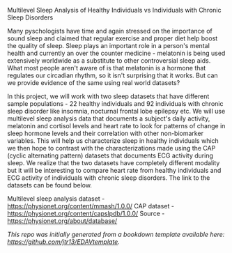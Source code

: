 Multilevel Sleep Analysis of Healthy Individuals vs Individuals with Chronic Sleep Disorders

Many pyschologists have time and again stressed on the importance of sound sleep and claimed that regular exercise and proper diet help boost the quality of sleep. Sleep plays an important role in a person's mental health and currently an over the counter medicine - melatonin is being used extensively worldwide as a substitute to other controversial sleep aids. What most people aren't aware of is that melatonin is a hormone that regulates our circadian rhythm, so it isn't surprising that it works. But can we provide evidence of the same using real world datasets? 

In this project, we will work with two sleep datasets that have different sample populations - 22 healthy individuals and 92 individuals with chronic sleep disorder like insomnia, nocturnal frontal lobe epilepsy etc. We will use multilevel sleep analysis data that documents a subject's daily activity, melatonin and cortisol levels and heart rate to look for patterns of change in sleep hormone levels and their correlation with other non-biomarker variables. This will help us characterize sleep in healthy individuals which we then hope to contrast with the characterizations made using the CAP (cyclic alternating pattern) datasets that documents ECG activity during sleep. We realize that the two datasets have completely different modality but it will be interesting to compare heart rate from healthy individuals and ECG activity of individuals with chronic sleep disorders. The link to the datasets can be found below.

Multilevel sleep analysis dataset - https://physionet.org/content/mmash/1.0.0/
CAP dataset - https://physionet.org/content/capslpdb/1.0.0/
Source - https://physionet.org/about/database/

*This repo was initially generated from a bookdown template available here: https://github.com/jtr13/EDAVtemplate.*	
